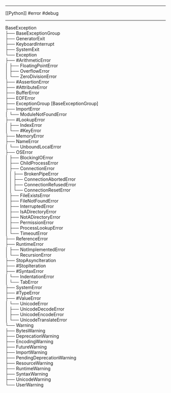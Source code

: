 ___
[[Python]]
#error
#debug
___
BaseException  
 ├── BaseExceptionGroup  
 ├── GeneratorExit  
 ├── KeyboardInterrupt  
 ├── SystemExit  
 └── Exception  
      ├── #ArithmeticError  
      │    ├── FloatingPointError  
      │    ├── OverflowError  
      │    └── ZeroDivisionError  
      ├── #AssertionError  
      ├── #AttributeError  
      ├── BufferError  
      ├── EOFError  
      ├── ExceptionGroup [BaseExceptionGroup]  
      ├── ImportError  
      │    └── ModuleNotFoundError  
      ├── #LookupError  
      │    ├── IndexError  
      │    └── #KeyError  
      ├── MemoryError  
      ├── NameError  
      │    └── UnboundLocalError  
      ├── OSError  
      │    ├── BlockingIOError  
      │    ├── ChildProcessError  
      │    ├── ConnectionError  
      │    │    ├── BrokenPipeError  
      │    │    ├── ConnectionAbortedError  
      │    │    ├── ConnectionRefusedError  
      │    │    └── ConnectionResetError  
      │    ├── FileExistsError  
      │    ├── FileNotFoundError  
      │    ├── InterruptedError  
      │    ├── IsADirectoryError  
      │    ├── NotADirectoryError  
      │    ├── PermissionError  
      │    ├── ProcessLookupError  
      │    └── TimeoutError  
      ├── ReferenceError  
      ├── RuntimeError  
      │    ├── NotImplementedError  
      │    └── RecursionError  
      ├── StopAsyncIteration  
      ├── #StopIteration  
      ├── #SyntaxError  
      │    └── IndentationError  
      │         └── TabError  
      ├── SystemError  
      ├── #TypeError  
      ├── #ValueError  
      │    └── UnicodeError  
      │         ├── UnicodeDecodeError  
      │         ├── UnicodeEncodeError  
      │         └── UnicodeTranslateError  
      └── Warning  
           ├── BytesWarning  
           ├── DeprecationWarning  
           ├── EncodingWarning  
           ├── FutureWarning  
           ├── ImportWarning  
           ├── PendingDeprecationWarning  
           ├── ResourceWarning  
           ├── RuntimeWarning  
           ├── SyntaxWarning  
           ├── UnicodeWarning  
           └── UserWarning